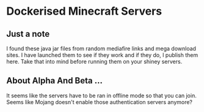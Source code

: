 # Dockerised Minecraft Servers

## Just a note
I found these java jar files from random mediafire links and mega download sites. I have launched them to see if they work and if they do, I publish them here. Take that into mind before running them on your shiney servers.

## About Alpha And Beta ...
It seems like the servers have to be ran in offline mode so that you can join. Seems like Mojang doesn't enable those authentication servers anymore?